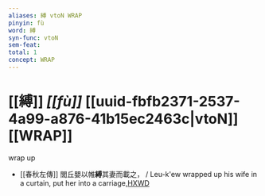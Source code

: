 ```yaml
---
aliases: 縛 vtoN WRAP
pinyin: fù
word: 縛
syn-func: vtoN
sem-feat: 
total: 1
concept: WRAP 
---
```

# [[縛]] *[[fù]]*  [[uuid-fbfb2371-2537-4a99-a876-41b15ec2463c|vtoN]] [[WRAP]]
wrap up
 - [[春秋左傳]] 閭丘嬰以帷**縛**其妻而載之， / Leu-k'ew wrapped up his wife in a curtain, put her into a carriage,[HXWD](https://hxwd.org/textview.html?location=KR1e0001_tls_009-606a.2)